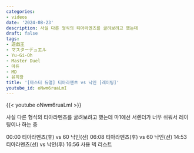 ```yaml
---
categories:
- videos
date: '2024-08-23'
description: 사실 다른 형식의 티아라멘츠를 굴려보려고 했는데
draft: false
tags:
- 遊戯王
- マスターデュエル
- Yu-Gi-Oh
- Master Duel
- 마듀
- MD
- 유희왕
title: '[마스터 듀얼] 티아라멘츠 vs 낙인 [레이팅]'
youtube_id: oNwm6ruaLmI
---
```



{{< youtube oNwm6ruaLmI >}}

사실 다른 형식의 티아라멘츠를 굴려보려고 했는데
마1에선 서렌더가 너무 쉬워서 레이팅이나 하는 중

00:00 티아라멘츠(후) vs 60 낙인(선)
06:08 티아라멘츠(후) vs 60 낙인(선)
14:53 티아라멘츠(선) vs 낙인(후)
16:56 사용 덱 리스트